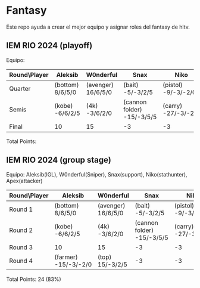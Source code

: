 # Fantasy

Este repo ayuda a crear el mejor equipo y asignar roles del fantasy de hltv.

## IEM RIO 2024 (playoff)

Equipo: 

| Round\Player | Aleksib | W0nderful | Snax | Niko | Apex | Points |
|--------------|---------|-----------|------|------|------|--------|
| Quarter      | (bottom) 8/6/5/0 | (avenger) 16/6/5/0 | (bait) -5/-3/2/5 | (pistol) -9/-3/-2/0 | (assist) 2/6/2/0 | 41 |
| Semis      | (kobe) -6/6/2/5 | (4k) -3/6/2/0 | (cannon folder) -15/-3/5/5 | (carry) -27/-3/-2/0 | (flash) 1/6/2/0 | -19 |
| Final      | 10 | 15 | -3 | -3 | 9 | 28 |

Total Points: 

## IEM RIO 2024 (group stage)

Equipo: Aleksib(IGL), W0nderful(Sniper), Snax(support), Niko(stathunter), Apex(attacker)

| Round\Player | Aleksib | W0nderful | Snax | Niko | Apex | Points |
|--------------|---------|-----------|------|------|------|--------|
| Round 1      | (bottom) 8/6/5/0 | (avenger) 16/6/5/0 | (bait) -5/-3/2/5 | (pistol) -9/-3/-2/0 | (assist) 2/6/2/0 | 41 |
| Round 2      | (kobe) -6/6/2/5 | (4k) -3/6/2/0 | (cannon folder) -15/-3/5/5 | (carry) -27/-3/-2/0 | (flash) 1/6/2/0 | -19 |
| Round 3      | 10 | 15 | -3 | -3 | 9 | 28 |
| Round 4      | (farmer) -15/-3/-2/0 | (top) 15/-3/2/5 | -3 | -3 | (kast) -14/-3/-2/0 |  -26   |

Total Points: 24 (83%)